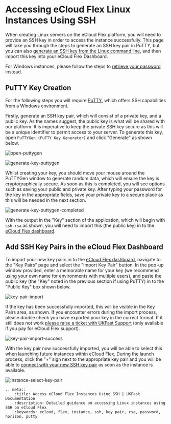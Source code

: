 # Accessing eCloud Flex Linux Instances Using SSH

When creating Linux servers on the eCloud Flex platform, you will need to provide an SSH key in order to access the instance successfully. This page will take you through the steps to generate an SSH key pair in PuTTY, but you can also [generate an SSH key from the Linux command line](/operatingsystems/linux/ssh/keys.html#generating-keys), and then import this key into your eCloud Flex Dashboard.

For Windows instances, please follow the steps to [retrieve your password](/ecloud/flex/general/passwordretrieval) instead.

## PuTTY Key Creation

For the following steps you will require [PuTTY](https://www.chiark.greenend.org.uk/~sgtatham/putty/latest.html), which offers SSH capabilities from a Windows environment.

Firstly, generate an SSH key pair, which will consist of a private key, and a public key. As the names suggest, the public key is what will be shared with our platform. It is imperative to keep the private SSH key secure as this will be a unique identifier to permit access to your server. To generate this key, open `PuTTYGen (PuTTY Key Generator)` and click "Generate" as shown below.

![open-puttygen](../files/open-puttygen.PNG)

![generate-key-puttygen](../files/generate-key-puttygen.PNG)

Whilst creating your key, you should move your mouse around the PuTTYGen window to generate random data, which will ensure the key is cryptographically secure. As soon as this is completed, you will see options such as saving your public and private key. After typing your password for the key in the appropriate fields, save your private key to a secure place as this will be needed in the next section.

![generate-key-puttygen-completed](../files/generate-key-puttygen-completed.PNG)

With the output in the "Key" section of the application, which will begin with `ssh-rsa` as shown, you will need to import this (the public key) in to the [eCloud Flex dashboard](https://api.openstack.ecloud.co.uk/project/key_pairs/).

## Add SSH Key Pairs in the eCloud Flex Dashboard

To import your new key pairs in to the [eCloud Flex dashboard](https://api.openstack.ecloud.co.uk/project/key_pairs/), navigate to the "Key Pairs" page and select the "Import Key Pair" button. In the pop-up window provided, enter a memorable name for your key (we recommend using your own name for environments with multiple users), and paste the public key (the "Key" noted in the previous section if using PuTTY) in to the "Public Key" box shown below.

![key-pair-import](../files/key-pair-import.PNG)

If the key has been successfully imported, this will be visible in the Key Pairs area, as shown. If you encounter errors during the import process, please double check you have exported your key in the correct format.  If it still does not work [please raise a ticket with UKFast Support](https://my.ukfast.co.uk/pss/create) (only available if you pay for eCloud Flex support).

![key-pair-import-success](../files/key-pair-import-success.PNG)

With the key pair now successfully imported, you will be able to select this when launching future instances within eCloud Flex. During the launch process, click the "+" sign next to the appropriate key pair and you will be able to [connect with your new SSH key pair](/operatingsystems/linux/basics/connecting.html#connecting-using-private-key) as soon as the instance is available.

![instance-select-key-pair](../files/instance-select-key-pair.PNG)

```eval_rst
.. meta::
    :title: Access eCloud Flex Instances Using SSH | UKFast Documentation
    :description: Detailed guidance on accessing Linux instances using SSH on eCloud Flex
    :keywords: ecloud, flex, instance, ssh, key pair, rsa, password, horizon, putty
```
